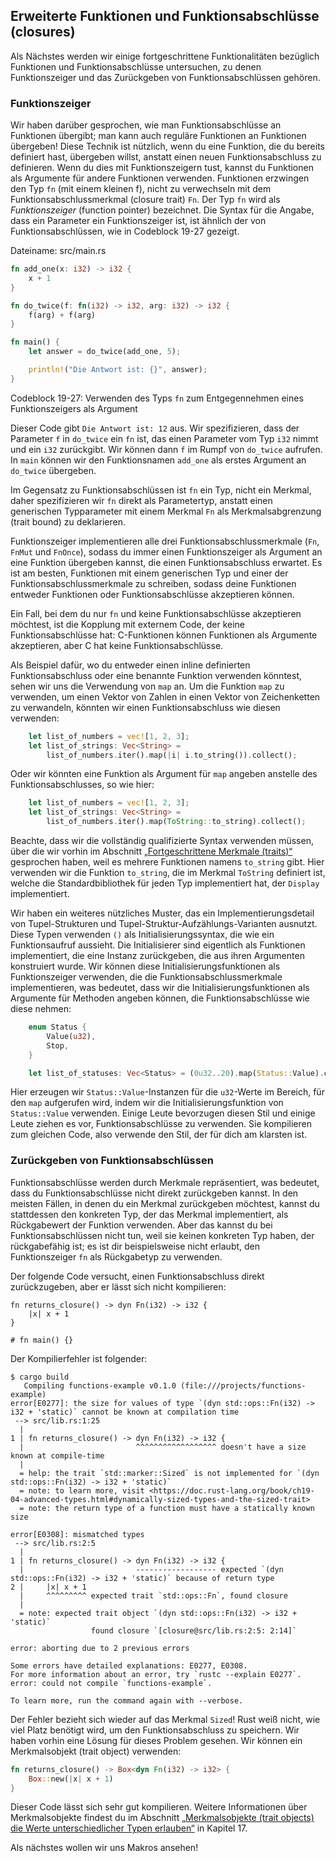 ## Erweiterte Funktionen und Funktionsabschlüsse (closures)

Als Nächstes werden wir einige fortgeschrittene Funktionalitäten bezüglich
Funktionen und Funktionsabschlüsse untersuchen, zu denen Funktionszeiger und
das Zurückgeben von Funktionsabschlüssen gehören.

### Funktionszeiger

Wir haben darüber gesprochen, wie man Funktionsabschlüsse an Funktionen
übergibt; man kann auch reguläre Funktionen an Funktionen übergeben! Diese
Technik ist nützlich, wenn du eine Funktion, die du bereits definiert hast,
übergeben willst, anstatt einen neuen Funktionsabschluss zu definieren. Wenn du
dies mit Funktionszeigern tust, kannst du Funktionen als Argumente für andere
Funktionen verwenden. Funktionen erzwingen den Typ `fn` (mit einem kleinen f),
nicht zu verwechseln mit dem Funktionsabschlussmerkmal (closure trait) `Fn`.
Der Typ `fn` wird als *Funktionszeiger* (function pointer) bezeichnet. Die
Syntax für die Angabe, dass ein Parameter ein Funktionszeiger ist, ist ähnlich
der von Funktionsabschlüssen, wie in Codeblock 19-27 gezeigt.

<span class="filename">Dateiname: src/main.rs</span>

```rust
fn add_one(x: i32) -> i32 {
    x + 1
}

fn do_twice(f: fn(i32) -> i32, arg: i32) -> i32 {
    f(arg) + f(arg)
}

fn main() {
    let answer = do_twice(add_one, 5);

    println!("Die Antwort ist: {}", answer);
}
```

<span class="caption">Codeblock 19-27: Verwenden des Typs `fn` zum
Entgegennehmen eines Funktionszeigers als Argument</span>

Dieser Code gibt `Die Antwort ist: 12` aus. Wir spezifizieren, dass der
Parameter `f` in `do_twice` ein `fn` ist, das einen Parameter vom Typ `i32`
nimmt und ein `i32` zurückgibt. Wir können dann `f` im Rumpf von `do_twice`
aufrufen. In `main` können wir den Funktionsnamen `add_one` als erstes Argument
an `do_twice` übergeben.

Im Gegensatz zu Funktionsabschlüssen ist `fn` ein Typ, nicht ein Merkmal, daher
spezifizieren wir `fn` direkt als Parametertyp, anstatt einen generischen
Typparameter mit einem Merkmal `Fn` als Merkmalsabgrenzung (trait bound) zu
deklarieren.

Funktionszeiger implementieren alle drei Funktionsabschlussmerkmale (`Fn`,
`FnMut` und `FnOnce`), sodass du immer einen Funktionszeiger als Argument an
eine Funktion übergeben kannst, die einen Funktionsabschluss erwartet. Es ist
am besten, Funktionen mit einem generischen Typ und einer der
Funktionsabschlussmerkmale zu schreiben, sodass deine Funktionen entweder
Funktionen oder Funktionsabschlüsse akzeptieren können.

Ein Fall, bei dem du nur `fn` und keine Funktionsabschlüsse akzeptieren
möchtest, ist die Kopplung mit externem Code, der keine Funktionsabschlüsse
hat: C-Funktionen können Funktionen als Argumente akzeptieren, aber C hat keine
Funktionsabschlüsse.

Als Beispiel dafür, wo du entweder einen inline definierten Funktionsabschluss
oder eine benannte Funktion verwenden könntest, sehen wir uns die Verwendung
von `map` an. Um die Funktion `map` zu verwenden, um einen Vektor von Zahlen in
einen Vektor von Zeichenketten zu verwandeln, könnten wir einen
Funktionsabschluss wie diesen verwenden:

```rust
    let list_of_numbers = vec![1, 2, 3];
    let list_of_strings: Vec<String> =
        list_of_numbers.iter().map(|i| i.to_string()).collect();
```

Oder wir könnten eine Funktion als Argument für `map` angeben anstelle des
Funktionsabschlusses, so wie hier:

```rust
    let list_of_numbers = vec![1, 2, 3];
    let list_of_strings: Vec<String> =
        list_of_numbers.iter().map(ToString::to_string).collect();
```

Beachte, dass wir die vollständig qualifizierte Syntax verwenden müssen, über
die wir vorhin im Abschnitt [„Fortgeschrittene Merkmale
(traits)“][advanced-traits] gesprochen haben, weil es mehrere Funktionen namens
`to_string` gibt. Hier verwenden wir die Funktion `to_string`, die im Merkmal
`ToString` definiert ist, welche die Standardbibliothek für jeden Typ
implementiert hat, der `Display` implementiert.

Wir haben ein weiteres nützliches Muster, das ein Implementierungsdetail von
Tupel-Strukturen und Tupel-Struktur-Aufzählungs-Varianten ausnutzt. Diese Typen
verwenden `()` als Initialisierungssyntax, die wie ein Funktionsaufruf
aussieht. Die Initialisierer sind eigentlich als Funktionen implementiert, die
eine Instanz zurückgeben, die aus ihren Argumenten konstruiert wurde. Wir
können diese Initialisierungsfunktionen als Funktionszeiger verwenden, die die
Funktionsabschlussmerkmale implementieren, was bedeutet, dass wir die
Initialisierungsfunktionen als Argumente für Methoden angeben können, die
Funktionsabschlüsse wie diese nehmen:

```rust
    enum Status {
        Value(u32),
        Stop,
    }

    let list_of_statuses: Vec<Status> = (0u32..20).map(Status::Value).collect();
```

Hier erzeugen wir `Status::Value`-Instanzen für die `u32`-Werte im Bereich, für
den `map` aufgerufen wird, indem wir die Initialisierungsfunktion von
`Status::Value` verwenden. Einige Leute bevorzugen diesen Stil und einige Leute
ziehen es vor, Funktionsabschlüsse zu verwenden. Sie kompilieren zum gleichen
Code, also verwende den Stil, der für dich am klarsten ist.

### Zurückgeben von Funktionsabschlüssen

Funktionsabschlüsse werden durch Merkmale repräsentiert, was bedeutet, dass du
Funktionsabschlüsse nicht direkt zurückgeben kannst. In den meisten Fällen, in
denen du ein Merkmal zurückgeben möchtest, kannst du stattdessen den konkreten
Typ, der das Merkmal implementiert, als Rückgabewert der Funktion verwenden.
Aber das kannst du bei Funktionsabschlüssen nicht tun, weil sie keinen
konkreten Typ haben, der rückgabefähig ist; es ist dir beispielsweise nicht
erlaubt, den Funktionszeiger `fn` als Rückgabetyp zu verwenden.

Der folgende Code versucht, einen Funktionsabschluss direkt zurückzugeben, aber
er lässt sich nicht kompilieren:

```rust,does_not_compile
fn returns_closure() -> dyn Fn(i32) -> i32 {
    |x| x + 1
}

# fn main() {}
```

Der Kompilierfehler ist folgender:

```console
$ cargo build
   Compiling functions-example v0.1.0 (file:///projects/functions-example)
error[E0277]: the size for values of type `(dyn std::ops::Fn(i32) -> i32 + 'static)` cannot be known at compilation time
 --> src/lib.rs:1:25
  |
1 | fn returns_closure() -> dyn Fn(i32) -> i32 {
  |                         ^^^^^^^^^^^^^^^^^^ doesn't have a size known at compile-time
  |
  = help: the trait `std::marker::Sized` is not implemented for `(dyn std::ops::Fn(i32) -> i32 + 'static)`
  = note: to learn more, visit <https://doc.rust-lang.org/book/ch19-04-advanced-types.html#dynamically-sized-types-and-the-sized-trait>
  = note: the return type of a function must have a statically known size

error[E0308]: mismatched types
 --> src/lib.rs:2:5
  |
1 | fn returns_closure() -> dyn Fn(i32) -> i32 {
  |                         ------------------ expected `(dyn std::ops::Fn(i32) -> i32 + 'static)` because of return type
2 |     |x| x + 1
  |     ^^^^^^^^^ expected trait `std::ops::Fn`, found closure
  |
  = note: expected trait object `(dyn std::ops::Fn(i32) -> i32 + 'static)`
                  found closure `[closure@src/lib.rs:2:5: 2:14]`

error: aborting due to 2 previous errors

Some errors have detailed explanations: E0277, E0308.
For more information about an error, try `rustc --explain E0277`.
error: could not compile `functions-example`.

To learn more, run the command again with --verbose.
```

Der Fehler bezieht sich wieder auf das Merkmal `Sized`! Rust weiß nicht, wie
viel Platz benötigt wird, um den Funktionsabschluss zu speichern. Wir haben
vorhin eine Lösung für dieses Problem gesehen. Wir können ein Merkmalsobjekt
(trait object) verwenden:

```rust
fn returns_closure() -> Box<dyn Fn(i32) -> i32> {
    Box::new(|x| x + 1)
}
```

Dieser Code lässt sich sehr gut kompilieren. Weitere Informationen über
Merkmalsobjekte findest du im Abschnitt [„Merkmalsobjekte (trait objects) die
Werte unterschiedlicher Typen erlauben“][trait-objects] in Kapitel 17.

Als nächstes wollen wir uns Makros ansehen!

[advanced-traits]: ch19-03-advanced-traits.html
[trait-objects]: ch17-02-trait-objects.html
